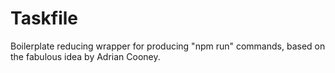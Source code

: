 # Taskfile
Boilerplate reducing wrapper for producing "npm run" commands, based on the fabulous idea by Adrian Cooney.
